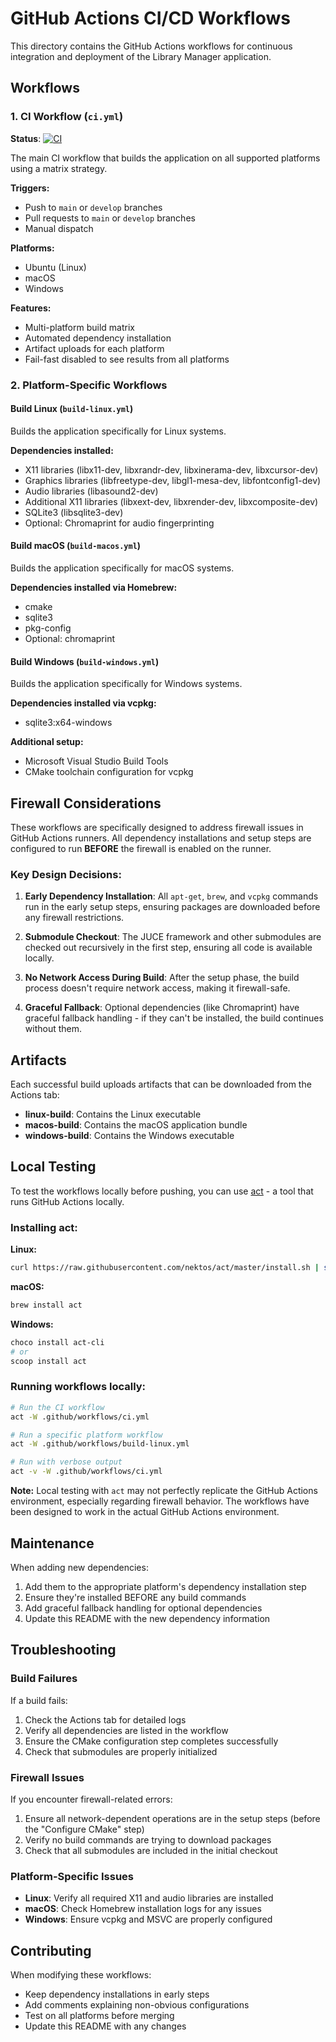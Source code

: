 # GitHub Actions CI/CD Workflows

This directory contains the GitHub Actions workflows for continuous integration and deployment of the Library Manager application.

## Workflows

### 1. CI Workflow (`ci.yml`)
**Status**: [![CI](https://github.com/djdistraction/Library_Manager/actions/workflows/ci.yml/badge.svg)](https://github.com/djdistraction/Library_Manager/actions/workflows/ci.yml)

The main CI workflow that builds the application on all supported platforms using a matrix strategy.

**Triggers:**
- Push to `main` or `develop` branches
- Pull requests to `main` or `develop` branches
- Manual dispatch

**Platforms:**
- Ubuntu (Linux)
- macOS
- Windows

**Features:**
- Multi-platform build matrix
- Automated dependency installation
- Artifact uploads for each platform
- Fail-fast disabled to see results from all platforms

### 2. Platform-Specific Workflows

#### Build Linux (`build-linux.yml`)
Builds the application specifically for Linux systems.

**Dependencies installed:**
- X11 libraries (libx11-dev, libxrandr-dev, libxinerama-dev, libxcursor-dev)
- Graphics libraries (libfreetype-dev, libgl1-mesa-dev, libfontconfig1-dev)
- Audio libraries (libasound2-dev)
- Additional X11 libraries (libxext-dev, libxrender-dev, libxcomposite-dev)
- SQLite3 (libsqlite3-dev)
- Optional: Chromaprint for audio fingerprinting

#### Build macOS (`build-macos.yml`)
Builds the application specifically for macOS systems.

**Dependencies installed via Homebrew:**
- cmake
- sqlite3
- pkg-config
- Optional: chromaprint

#### Build Windows (`build-windows.yml`)
Builds the application specifically for Windows systems.

**Dependencies installed via vcpkg:**
- sqlite3:x64-windows

**Additional setup:**
- Microsoft Visual Studio Build Tools
- CMake toolchain configuration for vcpkg

## Firewall Considerations

These workflows are specifically designed to address firewall issues in GitHub Actions runners. All dependency installations and setup steps are configured to run **BEFORE** the firewall is enabled on the runner.

### Key Design Decisions:

1. **Early Dependency Installation**: All `apt-get`, `brew`, and `vcpkg` commands run in the early setup steps, ensuring packages are downloaded before any firewall restrictions.

2. **Submodule Checkout**: The JUCE framework and other submodules are checked out recursively in the first step, ensuring all code is available locally.

3. **No Network Access During Build**: After the setup phase, the build process doesn't require network access, making it firewall-safe.

4. **Graceful Fallback**: Optional dependencies (like Chromaprint) have graceful fallback handling - if they can't be installed, the build continues without them.

## Artifacts

Each successful build uploads artifacts that can be downloaded from the Actions tab:

- **linux-build**: Contains the Linux executable
- **macos-build**: Contains the macOS application bundle
- **windows-build**: Contains the Windows executable

## Local Testing

To test the workflows locally before pushing, you can use [act](https://github.com/nektos/act) - a tool that runs GitHub Actions locally.

### Installing act:

**Linux:**
```bash
curl https://raw.githubusercontent.com/nektos/act/master/install.sh | sudo bash
```

**macOS:**
```bash
brew install act
```

**Windows:**
```powershell
choco install act-cli
# or
scoop install act
```

### Running workflows locally:

```bash
# Run the CI workflow
act -W .github/workflows/ci.yml

# Run a specific platform workflow
act -W .github/workflows/build-linux.yml

# Run with verbose output
act -v -W .github/workflows/ci.yml
```

**Note:** Local testing with `act` may not perfectly replicate the GitHub Actions environment, especially regarding firewall behavior. The workflows have been designed to work in the actual GitHub Actions environment.

## Maintenance

When adding new dependencies:

1. Add them to the appropriate platform's dependency installation step
2. Ensure they're installed BEFORE any build commands
3. Add graceful fallback handling for optional dependencies
4. Update this README with the new dependency information

## Troubleshooting

### Build Failures

If a build fails:

1. Check the Actions tab for detailed logs
2. Verify all dependencies are listed in the workflow
3. Ensure the CMake configuration step completes successfully
4. Check that submodules are properly initialized

### Firewall Issues

If you encounter firewall-related errors:

1. Ensure all network-dependent operations are in the setup steps (before the "Configure CMake" step)
2. Verify no build commands are trying to download packages
3. Check that all submodules are included in the initial checkout

### Platform-Specific Issues

- **Linux**: Verify all required X11 and audio libraries are installed
- **macOS**: Check Homebrew installation logs for any issues
- **Windows**: Ensure vcpkg and MSVC are properly configured

## Contributing

When modifying these workflows:

- Keep dependency installations in early steps
- Add comments explaining non-obvious configurations
- Test on all platforms before merging
- Update this README with any changes
